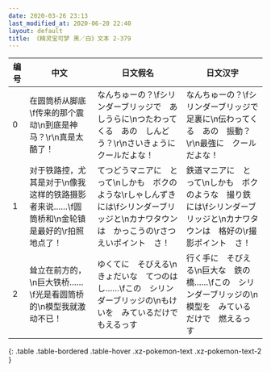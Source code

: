```yaml
---
date: 2020-03-26 23:13
last_modified_at: 2020-06-20 22:40
layout: default
title: 《精灵宝可梦 黑／白》文本 2-379
---
```

| 编号 | 中文 | 日文假名 | 日文汉字 |
| ---- | ---- | ---- | --- |
| 0 | 在圆筒桥从脚底\f传来的那个震动\n到底是神马？\r\n真是太酷了！ | なんちゅーの？\fシリンダーブリッジで　あしうらに\nつたわってくる　あの　しんどう？\r\nさいきょうに　クールだよな！ | なんちゅーの？\fシリンダーブリッジで　足裏に\n伝わってくる　あの　振動？\r\n最強に　クールだよな！ |
| 1 | 对于铁路控，尤其是对于\n像我这样的铁路摄影者来说……\f圆筒桥和\n金轮镇是最好的\r拍照地点了！ | てつどうマニアに　とって\nしかも　ボクのような\rしゃしんずき　には\fシリンダーブリッジと\nカナワタウンは　かっこうの\rさつえいポイント　さ！ | 鉄道マニアに　とって\nしかも　ボクのような　撮り鉄には\fシリンダーブリッジと\nカナワタウンは　格好の\r撮影ポイント　さ！ |
| 2 | 耸立在前方的，\n巨大铁桥……\f光是看圆筒桥的\n模型我就激动不已！ | ゆくてに　そびえる\nきょだいな　てつのはし……\fこの　シリンダーブリッジの\nもけいを　みているだけで　もえるっす | 行く手に　そびえる\n巨大な　鉄の橋……\fこの　シリンダーブリッジの\n模型を　みているだけで　燃えるっす |
{: .table .table-bordered .table-hover .xz-pokemon-text .xz-pokemon-text-2 }